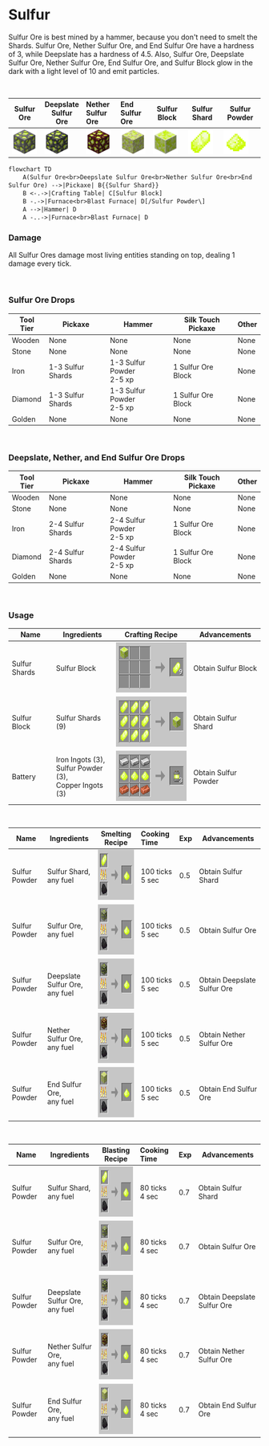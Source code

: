 # Sulfur

Sulfur Ore is best mined by a hammer, because you don't need to smelt the Shards.
Sulfur Ore, Nether Sulfur Ore, and End Sulfur Ore have a hardness of 3, 
while Deepslate has a hardness of 4.5.
Also, Sulfur Ore,  Deepslate Sulfur Ore, Nether Sulfur Ore, End Sulfur Ore, 
and Sulfur Block glow in the dark with a light level of 10 and emit particles.

<br>

| Sulfur Ore                                                               | Deepslate <br>Sulfur Ore                                                                     | Nether <br>Sulfur Ore                                                                  | End <br>Sulfur Ore                                                               | Sulfur Block                                                                 | Sulfur Shard                                                                  | Sulfur Powder                                                                   |
|--------------------------------------------------------------------------|----------------------------------------------------------------------------------------------|:---------------------------------------------------------------------------------------|:---------------------------------------------------------------------------------|------------------------------------------------------------------------------|-------------------------------------------------------------------------------|---------------------------------------------------------------------------------|
| <img src="./img/sulfur_ore.png" alt="Sulfur Ore" height="50" width="50"> | <img src="./img/deepslate_sulfur_ore.png" alt="Deepslate Sulfur Ore" height="50" width="50"> | <img src="./img/nether_sulfur_ore.png" alt="Nether Sulfur Ore" height="50" width="50"> | <img src="./img/end_sulfur_ore.png" alt="End Sulfur Ore" height="50" width="50"> | <img src="./img/sulfur_block.png" alt="Sulfur Block" height="50" width="50"> | <img src="./img/sulfur_shard1.png" alt="Sulfur Shard" height="50" width="50"> | <img src="./img/sulfur_powder1.png" alt="Sulfur Powder" height="50" width="50"> |


```mermaid
flowchart TD
    A(Sulfur Ore<br>Deepslate Sulfur Ore<br>Nether Sulfur Ore<br>End Sulfur Ore) -->|Pickaxe| B{{Sulfur Shard}}
    B <-.->|Crafting Table| C[Sulfur Block]
    B -.->|Furnace<br>Blast Furnace| D[/Sulfur Powder\]
    A -->|Hammer| D
    A -..->|Furnace<br>Blast Furnace| D
```

### Damage 

All Sulfur Ores damage most living entities standing on top, dealing 1 damage every tick.

<br>

### Sulfur Ore Drops

| Tool Tier | Pickaxe           | Hammer                       | Silk Touch Pickaxe  | Other |
|-----------|-------------------|------------------------------|---------------------|-------|
| Wooden    | None              | None                         | None                | None  |
| Stone     | None              | None                         | None                | None  |
| Iron      | 1-3 Sulfur Shards | 1-3 Sulfur Powder<br/>2-5 xp | 1 Sulfur Ore Block  | None  |
| Diamond   | 1-3 Sulfur Shards | 1-3 Sulfur Powder<br/>2-5 xp | 1 Sulfur Ore Block  | None  |
| Golden    | None              | None                         | None                | None  |

<br>

### Deepslate, Nether, and End Sulfur Ore Drops

| Tool Tier | Pickaxe           | Hammer                       | Silk Touch Pickaxe  | Other |
|-----------|-------------------|------------------------------|---------------------|-------|
| Wooden    | None              | None                         | None                | None  |
| Stone     | None              | None                         | None                | None  |
| Iron      | 2-4 Sulfur Shards | 2-4 Sulfur Powder<br/>2-5 xp | 1 Sulfur Ore Block  | None  |
| Diamond   | 2-4 Sulfur Shards | 2-4 Sulfur Powder<br/>2-5 xp | 1 Sulfur Ore Block  | None  |
| Golden    | None              | None                         | None                | None  |

<br>

### Usage

| Name          | Ingredients                                                     | Crafting Recipe                                                        | Advancements           |
|---------------|-----------------------------------------------------------------|------------------------------------------------------------------------|------------------------|
| Sulfur Shards | Sulfur Block                                                    | <img src="./img/recipe_sulfur_2.png" alt="Sulfur Recipe" height="100"> | Obtain Sulfur Block    |
| Sulfur Block  | Sulfur Shards (9)                                               | <img src="./img/recipe_sulfur_1.png" alt="Sulfur Recipe" height="100"> | Obtain Sulfur Shard    |
| Battery       | Iron Ingots (3),<br/> Sulfur Powder (3),<br/> Copper Ingots (3) | <img src="./img/recipe_sulfur_3.png" alt="Sulfur Recipe" height="100"> | Obtain Sulfur Powder   |

<br>

| Name          | Ingredients                        | Smelting Recipe                                                        | Cooking Time       | Exp | Advancements                |
|---------------|------------------------------------|------------------------------------------------------------------------|:-------------------|:----|-----------------------------|
| Sulfur Powder | Sulfur Shard, <br>any fuel         | <img src="./img/recipe_sulfur_4.png" alt="Sulfur Recipe" height="100"> | 100 ticks<br>5 sec | 0.5 | Obtain Sulfur Shard         |
| Sulfur Powder | Sulfur Ore, <br>any fuel           | <img src="./img/recipe_sulfur_5.png" alt="Sulfur Recipe" height="100"> | 100 ticks<br>5 sec | 0.5 | Obtain Sulfur Ore           |
| Sulfur Powder | Deepslate Sulfur Ore, <br>any fuel | <img src="./img/recipe_sulfur_6.png" alt="Sulfur Recipe" height="100"> | 100 ticks<br>5 sec | 0.5 | Obtain Deepslate Sulfur Ore |
| Sulfur Powder | Nether Sulfur Ore, <br>any fuel    | <img src="./img/recipe_sulfur_7.png" alt="Sulfur Recipe" height="100"> | 100 ticks<br>5 sec | 0.5 | Obtain Nether Sulfur Ore    |
| Sulfur Powder | End Sulfur Ore, <br>any fuel       | <img src="./img/recipe_sulfur_8.png" alt="Sulfur Recipe" height="100"> | 100 ticks<br>5 sec | 0.5 | Obtain End Sulfur Ore       |

<br>

| Name          | Ingredients                        | Blasting Recipe                                                        | Cooking Time      | Exp | Advancements                |
|---------------|------------------------------------|------------------------------------------------------------------------|:------------------|:----|-----------------------------|
| Sulfur Powder | Sulfur Shard, <br>any fuel         | <img src="./img/recipe_sulfur_4.png" alt="Sulfur Recipe" height="100"> | 80 ticks<br>4 sec | 0.7 | Obtain Sulfur Shard         |
| Sulfur Powder | Sulfur Ore, <br>any fuel           | <img src="./img/recipe_sulfur_5.png" alt="Sulfur Recipe" height="100"> | 80 ticks<br>4 sec | 0.7 | Obtain Sulfur Ore           |
| Sulfur Powder | Deepslate Sulfur Ore, <br>any fuel | <img src="./img/recipe_sulfur_6.png" alt="Sulfur Recipe" height="100"> | 80 ticks<br>4 sec | 0.7 | Obtain Deepslate Sulfur Ore |
| Sulfur Powder | Nether Sulfur Ore, <br>any fuel    | <img src="./img/recipe_sulfur_7.png" alt="Sulfur Recipe" height="100"> | 80 ticks<br>4 sec | 0.7 | Obtain Nether Sulfur Ore    |
| Sulfur Powder | End Sulfur Ore, <br>any fuel       | <img src="./img/recipe_sulfur_8.png" alt="Sulfur Recipe" height="100"> | 80 ticks<br>4 sec | 0.7 | Obtain End Sulfur Ore       |
